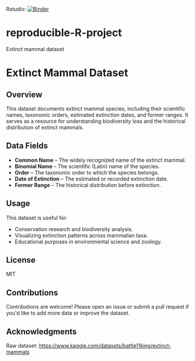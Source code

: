 Rstudio: [![Binder](https://mybinder.org/badge_logo.svg)](https://mybinder.org/v2/gh/Robynborg/reproducible-R-project/HEAD)

# reproducible-R-project
Extinct mammal dataset
# Extinct Mammal Dataset  

## Overview  
This dataset documents extinct mammal species, including their scientific names, taxonomic orders, estimated extinction dates, and former ranges. It serves as a resource for understanding biodiversity loss and the historical distribution of extinct mammals.  

## Data Fields  
- **Common Name** – The widely recognized name of the extinct mammal.  
- **Binomial Name** – The scientific (Latin) name of the species.  
- **Order** – The taxonomic order to which the species belongs.  
- **Date of Extinction** – The estimated or recorded extinction date.  
- **Former Range** – The historical distribution before extinction.  
  
## Usage  
This dataset is useful for:  
- Conservation research and biodiversity analysis.  
- Visualizing extinction patterns across mammalian taxa.  
- Educational purposes in environmental science and zoology.  

## License  
MIT

## Contributions  
Contributions are welcome! Please open an issue or submit a pull request if you'd like to add more data or improve the dataset.  

## Acknowledgments  
Raw dataset: https://www.kaggle.com/datasets/battle11king/extinct-mammals
